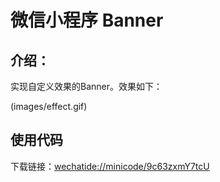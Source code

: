 # 微信小程序 Banner

## 介绍：

实现自定义效果的Banner。效果如下：

(images/effect.gif)

## 使用代码

下载链接：[wechatide://minicode/9c63zxmY7tcU](wechatide://minicode/9c63zxmY7tcU)
